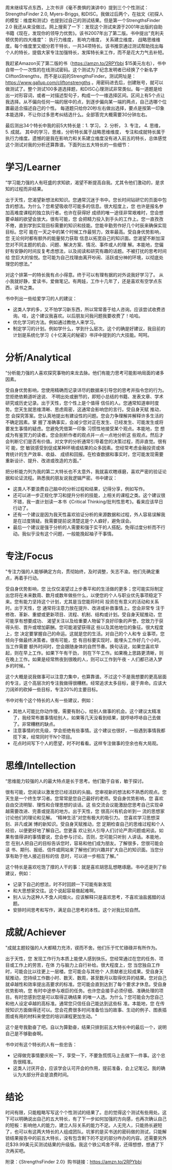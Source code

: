 周末继续写点东西，上次书评《毫不畏惧的演讲中》提到三个个性测试：StrengthsFinder 2.0, Myers-Briggs, 和DISC。我做过后两个，在拙文《初探人的模型：维度和测试》也提到过自己的测试结果。但是第一个StrengthsFinder 2.0 我还从来没做过。网上搜索了一下：发现这个测试来源于2001年出版的自助书籍《现在，发现你的领导力优势》。该书2007年出了第二版。书中提出"克利夫顿优势的四大维度"： 执行力维度， 影响力维度， 关系建立维度， 战略思维维度。每个维度里又细分若干特长，一共34项特长。该书推崇通过测试帮助找出每个人的特长，提倡大家专注加强特长，发挥特长来工作，而不是花大力气去补短。

我赶紧Amazon买了第二版的书（https://amzn.to/2RPYbbi  $15美元左右），书中自带一个一次性的在线测试密码。这个测试为了纪念发明者已经换了个新名字CliftonStrengths，而不是以前的StrengthsFinder。测试网址是：https://www.gallup.com/cliftonstrengths 。用密码进去后，创建账号，就可以做测试了。整个测试100多道选择题，和DISC心理测试非常类似。每一道题是给出一对形容词，或者一对描述型句子，构成一个一维选择区间。区间上有5个点让我选择。从不偏向任何一端的居中的点，到逐步偏向某一端的两点，自己选哪个位置最适合描述自己的个性。 每道题只给你20秒左右做出选择，要点是按第一印象本能选择，不让你过多思考纠结选什么。全部答完大概需要30分钟左右。

最后测出34个特长中我的前5大特长是：1. 学习， 2. 分析， 3. 专注， 4. 思维， 5. 成就。 其中的学习，思维，分析特长属于战略思维维度， 专注和成就特长属于执行力维度。遗憾的是我在影响力和关系建立维度没有进入前五的特长，总体感觉这个测试对我的分析还算靠谱。下面列出五大特长的一些细节：

# 学习/Learner

“学习能力强的人有旺盛的求知欲，渴望不断提高自我。尤其令他们激动的，是求知的过程而非结果。

出于天性，您渴望新想法和知识。您通常沉迷于书中。您长时间钻研它的页面中包含的想法。为什么？您希望吸收尽可能多的信息。很大程度上，您 也许是报名参加高难度课程的独立执行者。也许在获得好 成绩的唯一途径非常艰难时，您会想要卓越的欲望会放大。很有可能，您 会把精力投入到手头的工作上。您一直孜孜不倦，直到学到实现目标需要的知识和技能。您能辛勤劳作好几个时辰来确保实现目标。您可 能在一天之中的某个时候工作最努力，效率最高。受自身优势影响，您 无论何时都有额外的能量努力获取 信息以拓宽自己的知识面。您渴望不断加深您对不同主题的机会、问题、解决方案、情况、事件或人的理 解。本能地，您偏好有安静的时间反复考虑想法，以及阅读和研究有趣的话题。不被打扰的思考时间给 您巨大的愉悦。您可能为自己找理由离开吵闹、活跃或分神的环境，以彻底处理您的想法。”

对这个排第一的特长我有点小得意。终于可以有理有据的对外说我好学习了。 从小我就好静，爱读书，爱做笔记。有两娃，工作十几年了，还是喜欢有空学点东西，读书之类。

书中列出一些给爱学习的人的建议：

* 这类人学的多，又不怕学习新东西，所以常常善于给人咨询。应该尝试收费咨询。哇，这个建议我喜欢。以后朋友问我问题我要收费了！哈哈。
* 优化学习的方法。例如通过教他人来学习。
* 制定学习的计划。例如学什么，学到什么层次。这个的确是好建议，我目前的计划是系统化学习《十亿美元的秘密》书评中提到的六大技能。呵呵。

# 分析/Analytical

“分析能力强的人喜欢探究事物的来龙去脉。他们有能力思考可能影响局面的诸多因素。

受自身优势影响，您使用精确而记录详尽的数据来引导您的思考并指令您的行为。您拒绝依赖道听途说、 不明出处或删节的，即短小总结的书籍、发表文章、学术研究或历史记录。出于天性，您个性上是个值得 信任的人。您通常知道审时度势。您天生就思维清晰、思虑周密，这通常会影响您的言行。受自身天赋 推动，您 会探究答案。您认真地提出有建设性的问题。您会力争理解并解释许多生活的不确定因素。掌 握了准确事实，会减少您对正在发生、已经发生、可能发生或将要发生事情的疑虑。您避免凭借第一印象 习惯性地接受某个观点。本能地，您 想成为有鉴赏力的读者。您会剖析作者的观点并一点一点地分析这 些观点。然后才会判断它们是否有价值。对文字的分析通常引导着您的决策过程，而非直觉。很有可 能，您 敏锐感受到促成某种环境或结果的众多因素。您经常考虑金融投资或体育统计的生产效率、收益、 成绩和回报。在检查数据和事实时，您可能发现需要重新设计、提升、改进或改造的方面。”

把分析能力列为我的第二大特长也不太意外，我就喜欢瞎琢磨，喜欢严密的验证论据和论证流程。熟悉我的朋友说我逻辑严密。书中建议：
* 这类人不要浪费自己脑中的分析过程和结果，记得分享，例如写作。
* 还可以进一步正规化学习和提升分析的技能，上相关的课程之类。这个建议很不错，我一直计划读一本书《Critical Thinking/批判性思考》。看来应该早日行动了。
* 还有一个建议是因为我天性喜欢验证分析的来源数据和过程，外人容易误解我是在过度猜疑。我需要提前说清楚这是个人癖好，避免误会。
* 最后一个建议是强于分析的人需要和强于实干的人搭配。免得过度分析而不行动。我似乎没有这个问题，一般能挽起袖子干事情。

# 专注/Focus

"专注力强的人能够确定方向，贯彻始终，及时调整，矢志不渝。他们先确定重点，再着手行动。

受自身优势影响，您 比仅仅渴望过上步奏平和的生活做的更多；您可能实际制定出您将在未来数周、数月或数年做些什么，以使您的个人与职业优先事项稳定下来。您有能力坚持这个计划，尤其是当您能将时间 投资在有意义的活动和关系时。出于天性，您 通常将注意力放在提升、改进或补救事情上。您会非常专 注于修改、革新、重塑或更新项目、流程、机制、结构或计划。受自身天赋推动，您 可能享有想要成功、 渴望关注以及给重要人物留下良好印象的声誉。您致力于获得头衔、晋升或增加薪酬。您可能渴望获得这 些以及其他地位的象征。很大程度上，您 决定要掌握自己的命运。这就是您的生活。对自己的个人和专 业事项，您倾向于做最终决策者。很有可能，您 有目标要实现时，能埋头工作好几个小时。当工作需要 额外时间时，您会跟随身体的自然节奏。换句话说，如果您喜欢早起，则在早上工作。如果下午有干劲， 则在下午工作。如果晚上思路更清晰，则在晚上工作。如果是经常熬夜到很晚的人，则可以工作到午夜 - 人们都已进入梦乡的时候。"

这个大概是说我做事可以注意力集中，也算靠谱。不过这个不是我想要的更高层面的专注，这个高层次的专注我做得很糟糕。经常追求太多目标，疲于奔命。应该大刀阔斧的砍掉一些目标，专注20%的主要目标。

书中对有个这个特长的人有一些建议，例如：
* 其他人可能比你动作慢，需要有耐心，给别人做事的机会。这个建议太精准了，我经常布置事情给别人，如果等几天没看到结果，就哼哧哼哧自己去做了。非常糟糕的缺点。
* 注意事情的优先级，学会拒绝有些事情。这个建议也很好，一般遇到事情我都揽下来，经常同时干N个项目。
* 花点时间写下个人的愿望，时不时看看。这样专注做事的空余也有大局观。

# 思维/Intellection

“思维能力较强的人的最大特点是长于思考。他们勤于自省，敏于探讨。

很有可能，您阅读以激发您已经活跃的头脑。您审视新的想法和不熟悉的观点。您天生是一个终生学习者。您常常是您自己最好的老师。受自身优势影响，您 喜欢自由交流明智、理性和合理思想的谈话。这 些交流会议能激励您思考自己实现卓越需要改进、完善或提高的地方。出于天性，您 很高兴有机会听到一 流的思想家讨论他们的理论和见解。 “精神生活”对您有极大的吸引力。 您喜欢学习思想深刻、非凡或渊 博的新知识。受自身天赋推动，您 定期检查自己的思维过程和个人经验，以便更好地了解自己。您更喜 欢让别人引导人们讨论严肃问题或闲谈。如果有值得讲的事情要说，您会参与讨论。否则，您可能只听别 人讲话。本能地，您 在别人把自己的目标告诉您时，容易和他们成为朋友。了解很多，您很可能会读 书、期刊、报纸、信件或网站来了解他们的兴趣并扩大自己的知识面。当您分享有助于他人接近目标的信 息时，可以进一步相互了解。”

这个特长是喜欢吃饱了撑的人干的事：就是喜欢胡思乱想瞎琢磨。书中还是列了些建议，例如：
* 记录下自己的想法，时不时回顾一下可能有新发现
* 和大思想家交往。这个说起容易做起难啊。
* 别人认为这种人不食人间烟火。应该解释只是喜欢思考，不喜欢油盐酱醋的话题。
* 安排时间思考和写作，满足自己思考的本性。这个对我比较自然。

# 成就/Achiever

"成就主题较强的人大都精力充沛，锲而不舍。他们乐于忙忙碌碌并有所作为。

出于天性，您 发现工作行为本质上能使人感到快乐。您经常通过在您的任务、项目或工作上的劳苦，在体 力与脑力上自行补给。很大程度上，您 当您独自工作时，可能会比以往更上一层楼。您可能会与其他个 人贡献者比较成果。受自身天赋推动，您持续工作数小时、数天、数周，甚至数月以取得优异的结果。您对自己就卓越性和效率提出高要求的标准。您可能会直到达到了每个要求才休息。受自身优势影响，您 有时中途参与艰巨的任务。也许您会接手必须仔细、准确处理的项目。有时您感到您是可以取得正确结果 的唯一人选。为什么？您可能会为您自己和他人设定卓越的高标准。通常您只信任自己能达到这些标 准。本能地，您 在传授知识方面做得还可以。您会花费很多时间准备恰当的故事、生动的例子、图表插 图或有用的材料来使您的培训课程更加生动。"

这个是夸我勤奋了吧。自以为算勤奋，结果只排到前五大特长中的最后一个，说明自己是不够勤奋啊。 

书中对有这个特长的人有一些忠告：
* 记得做完事情要庆祝一下，享受一下，不要急慌慌马上去做下一件事。这个忠告很精准。
* 这类人讨厌开会，应该学会认可开会的作用，提前准备，会上记笔记。我的确认为大部分开会是浪费时间。

# 结论

时间有限，只能粗略写写这个个性测试的结果了。总的觉得这个测试有些用处。这下可以明确说出自己的五大特长，有了下一步如何加强的方向感，也再次确认自己的短板：影响他人的能力，建立人际关系的能力不足。人无完人，只能扬长避短了，也可以有这两大特长的人组成团队。坑爹的是买书送的密码做的测试，只能解锁结果报告中的前五大特长，没有包含剩下的不足的部分咋办的内容。还需要另外花$39.99美元买测试结果的升级版。我这个铁公鸡舍不得，还得想想，想通了下次再买吧。

附录：《StrengthsFinder 2.0》购书链接：https://amzn.to/2RPYbbi